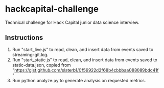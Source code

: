 # hackcapital-challenge
Technical challenge for Hack Capital junior data science interview.

## Instructions

1. Run "start_live.js" to read, clean, and insert data from events saved to streaming-git.log.
2. Run "start_static.js" to read, clean, and insert data from events saved to static-data.json, copied from "https://gist.github.com/slaterb1/0f59922d2f68b4cbbbaa088089bdc41f"
3. Run python analyze.py to generate analysis on requested metrics.